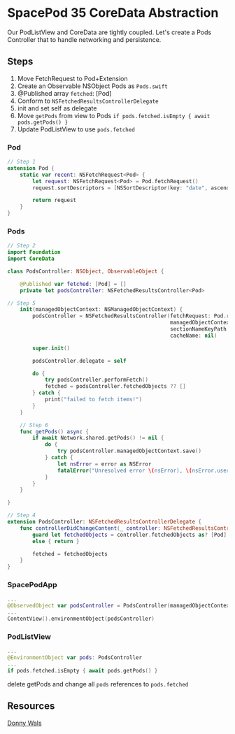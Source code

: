 # SpacePod 35 CoreData Abstraction

Our PodListView and CoreData are tightly coupled. Let's create a Pods Controller that to handle networking and persistence.

## Steps

1. Move FetchRequest to Pod+Extension
2. Create an Observable NSObject Pods as `Pods.swift`
3. @Published array `fetched`: [Pod]
4. Conform to `NSFetchedResultsControllerDelegate`
5. init and set self as delegate
6. Move `getPods` from view to Pods `if pods.fetched.isEmpty { await pods.getPods() }`
7. Update PodListView to use `pods.fetched`

### Pod

```swift
// Step 1
extension Pod {
    static var recent: NSFetchRequest<Pod> {
        let request: NSFetchRequest<Pod> = Pod.fetchRequest()
        request.sortDescriptors = [NSSortDescriptor(key: "date", ascending: false)]

        return request
    }
}
```

### Pods

```swift
// Step 2
import Foundation
import CoreData

class PodsController: NSObject, ObservableObject {

    @Published var fetched: [Pod] = []
    private let podsController: NSFetchedResultsController<Pod>

// Step 5
    init(managedObjectContext: NSManagedObjectContext) {
        podsController = NSFetchedResultsController(fetchRequest: Pod.recent,
                                                    managedObjectContext: managedObjectContext,
                                                    sectionNameKeyPath: nil,
                                                    cacheName: nil)

        super.init()

        podsController.delegate = self

        do {
            try podsController.performFetch()
            fetched = podsController.fetchedObjects ?? []
        } catch {
            print("failed to fetch items!")
        }
    }

    // Step 6
    func getPods() async {
        if await Network.shared.getPods() != nil {
            do {
                try podsController.managedObjectContext.save()
            } catch {
                let nsError = error as NSError
                fatalError("Unresolved error \(nsError), \(nsError.userInfo)")
            }
        }
    }

}

// Step 4
extension PodsController: NSFetchedResultsControllerDelegate {
    func controllerDidChangeContent(_ controller: NSFetchedResultsController<NSFetchRequestResult>) {
        guard let fetchedObjects = controller.fetchedObjects as? [Pod]
        else { return }

        fetched = fetchedObjects
    }
}
```

### SpacePodApp

```swift
...
@ObservedObject var podsController = PodsController(managedObjectContext: PersistenceController.shared.container.viewContext)
...
ContentView().environmentObject(podsController)
```

### PodListView

```swift
...
@EnvironmentObject var pods: PodsController
...
if pods.fetched.isEmpty { await pods.getPods() }
```

delete getPods and change all `pods` references to `pods.fetched`

## Resources

[Donny Wals](https://www.donnywals.com/fetching-objects-from-core-data-in-a-swiftui-project/)

